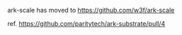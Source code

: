 ark-scale has moved to https://github.com/w3f/ark-scale

ref. https://github.com/paritytech/ark-substrate/pull/4

